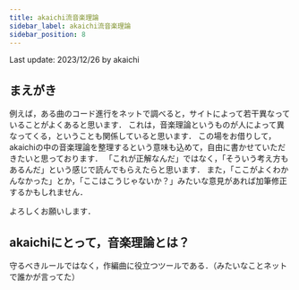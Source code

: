 ```yaml
---
title: akaichi流音楽理論
sidebar_label: akaichi流音楽理論
sidebar_position: 8
---
```

Last update: 2023/12/26 by akaichi

## まえがき

例えば，ある曲のコード進行をネットで調べると，サイトによって若干異なっていることがよくあると思います．
これは，音楽理論というものが人によって異なってくる，ということも関係していると思います．
この場をお借りして，akaichiの中の音楽理論を整理するという意味も込めて，自由に書かせていただきたいと思っております．
「これが正解なんだ」ではなく，「そういう考え方もあるんだ」という感じで読んでもらえたらと思います．
また，「ここがよくわかんなかった」とか，「ここはこうじゃないか？」みたいな意見があれば加筆修正するかもしれません．

よろしくお願いします．


## akaichiにとって，音楽理論とは？
守るべきルールではなく，作編曲に役立つツールである．（みたいなことネットで誰かが言ってた）

